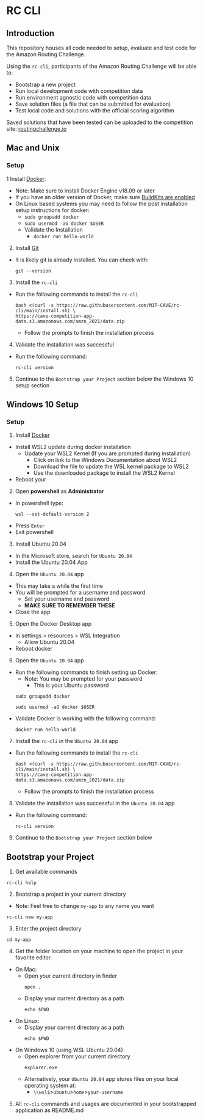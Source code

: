 # RC CLI
## Introduction
This repository houses all code needed to setup, evaluate and test code for the Amazon Routing Challenge.

Using the `rc-cli`, participants of the Amazon Routing Challenge will be able to:
- Bootstrap a new project
- Run local development code with competition data
- Run environment agnostic code with competition data
- Save solution files (a file that can be submitted for evaluation)
- Test local code and solutions with the official scoring algorithm

Saved solutions that have been tested can be uploaded to the competition site: [routingchallenge.io](https://routingchallenge.io)

## Mac and Unix
### Setup
1 Install [Docker](https://docs.docker.com/get-docker/):
  - Note: Make sure to install Docker Engine v18.09 or later
  - If you have an older version of Docker, make sure [BuildKits are enabled](https://docs.docker.com/develop/develop-images/build_enhancements/#to-enable-buildkit-builds)
  - On Linux based systems you may need to follow the post installation setup instructions for docker:
    - `sudo groupadd docker`
    - `sudo usermod -aG docker $USER`
    - Validate the Installation
      - `docker run hello-world`

2) Install [Git](https://git-scm.com)
  - It is likely git is already installed. You can check with:
    ```
    git --version
    ```

3) Install the `rc-cli`
  - Run the following commands to install the `rc-cli`
    ```
    bash <(curl -s https://raw.githubusercontent.com/MIT-CAVE/rc-cli/main/install.sh) \
    https://cave-competition-app-data.s3.amazonaws.com/amzn_2021/data.zip
    ```
    - Follow the prompts to finish the installation process

4) Validate the installation was successful
  - Run the following command:
    ```
    rc-cli version
    ```

5) Continue to the `Bootstrap your Project` section below the Windows 10 setup section

## Windows 10 Setup
### Setup
1) Install [Docker](https://hub.docker.com/editions/community/docker-ce-desktop-windows/)
  - Install WSL2 update during docker installation
    - Update your WSL2 Kernel (If you are prompted during installation)
      - Click on link to the Windows Documentation about WSL2
      - Download the file to update the WSL kernel package to WSL2
      - Use the downloaded package to install the WSL2 Kernel
  - Reboot your

2) Open **powershell** as **Administrator**
  - In powershell type:
    ```
    wsl --set-default-version 2
    ```
  - Press `Enter`
  - Exit powershell

3) Install Ubuntu 20.04
  - In the Microsoft store, search for `Ubuntu 20.04`
  - Install the Ubuntu 20.04 App

4) Open the `Ubuntu 20.04` app
  - This may take a while the first time
  - You will be prompted for a username and password
    - Set your username and password
    - **MAKE SURE TO REMEMBER THESE**
  - Close the app

5) Open the Docker Desktop app
  - In settings > resources > WSL Integration
    - Allow Ubuntu 20.04
  - Reboot docker

6) Open the `Ubuntu 20.04` app
  - Run the following commands to finish setting up Docker:
    - Note: You may be prompted for your password
      - This is your Ubuntu password
    ```
    sudo groupadd docker
    ```
    ```
    sudo usermod -aG docker $USER
    ```
  - Validate Docker is working with the following command:
    ```
    docker run hello-world
    ```

7) Install the `rc-cli` in the `Ubuntu 20.04` app
  - Run the following commands to install the `rc-cli`
    ```
    bash <(curl -s https://raw.githubusercontent.com/MIT-CAVE/rc-cli/main/install.sh) \
    https://cave-competition-app-data.s3.amazonaws.com/amzn_2021/data.zip
    ```
    - Follow the prompts to finish the installation process

8) Validate the installation was successful in the `Ubuntu 20.04` app
  - Run the following command:
    ```
    rc-cli version
    ```

9) Continue to the `Bootstrap your Project` section below

## Bootstrap your Project
1) Get available commands
  ```
  rc-cli help
  ```

2) Bootstrap a project in your current directory
  - Note: Feel free to change `my-app` to any name you want
  ```
  rc-cli new my-app
  ```

3) Enter the project directory
  ```
  cd my-app
  ```

4) Get the folder location on your machine to open the project in your favorite editor.
  - On Mac:
    - Open your current directory in finder
      ```
      open .
      ```
    - Display your current directory as a path
      ```
      echo $PWD
      ```
  - On Linux:
    - Display your current directory as a path
      ```
      echo $PWD
      ```
  - On Windows 10 (using WSL Ubuntu 20.04)
    - Open explorer from your current directory
      ```
      explorer.exe
      ```
    - Alternatively, your `Ubuntu 20.04` app stores files on your local operating system at:
      - `\\wsl$`>`Ubuntu`>`home`>`your-username`
      
5) All `rc-cli` commands and usages are documented in your bootstrapped application as README.md
